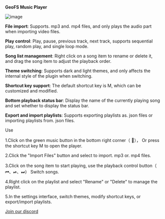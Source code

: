 **GeoFS Music Player**


![image](https://github.com/user-attachments/assets/0c987590-96f3-4abb-b2d9-0b9a05070e82)


**File import**: Supports. mp3 and. mp4 files, and only plays the audio part when importing video files.


**Play control**: Play, pause, previous track, next track, supports sequential play, random play, and single loop mode.


**Song list management**: Right click on a song item to rename or delete it, and drag the song item to adjust the playback order.


**Theme switching**: Supports dark and light themes, and only affects the internal style of the plugin when switching.


**Shortcut key support**: The default shortcut key is M, which can be customized and modified.


**Bottom playback status bar**: Display the name of the currently playing song and set whether to display the status bar.


**Export and import playlists**: Supports exporting playlists as. json files or importing playlists from. json files.


Use

1.Click on the green music button in the bottom right corner（ 🎵）， Or press the shortcut key M to open the player.


2.Click the "Import Files" button and select to import. mp3 or. mp4 files.


3.Click on the song item to start playing, use the playback control button（ ⏮、⏯、⏭） Switch songs.


4.Right click on the playlist and select "Rename" or "Delete" to manage the playlist.


5.In the settings interface, switch themes, modify shortcut keys, or export/import playlists.


[Join our discord](https://discord.gg/4dGHsNqgCH)
